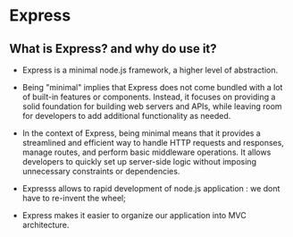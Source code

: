 # Express

## What is Express? and why do use it?

- Express is a minimal node.js framework, a higher level of abstraction.
- Being "minimal" implies that Express does not come bundled with a lot of built-in features or components. Instead, it focuses on providing a solid foundation for building web servers and APIs, while leaving room for developers to add additional functionality as needed.

- In the context of Express, being minimal means that it provides a streamlined and efficient way to handle HTTP requests and responses, manage routes, and perform basic middleware operations. It allows developers to quickly set up server-side logic without imposing unnecessary constraints or dependencies.

- Expresss allows to rapid development of node.js application : we dont have to re-invent the wheel;

- Express makes it easier to organize our application into MVC architecture.